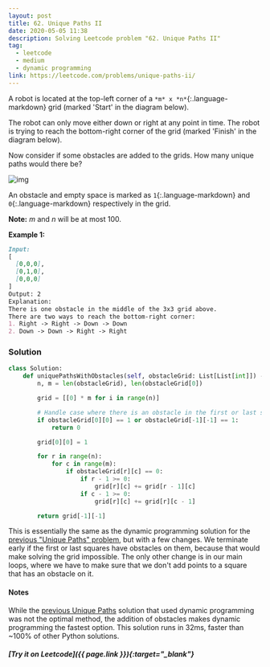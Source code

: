 ```yaml
---
layout: post
title: 62. Unique Paths II
date: 2020-05-05 11:38
description: Solving Leetcode problem "62. Unique Paths II"
tag:
  - leetcode
  - medium
  - dynamic programming
link: https://leetcode.com/problems/unique-paths-ii/
---
```


A robot is located at the top-left corner of a `*m* x *n*`{:.language-markdown} grid (marked 'Start' in the diagram below).

The robot can only move either down or right at any point in time.  The robot is trying to reach the bottom-right corner of the grid (marked 'Finish' in the diagram below).

Now consider if some obstacles are added to the grids. How many unique paths would there be?

![img](https://assets.leetcode.com/uploads/2018/10/22/robot_maze.png)

An obstacle and empty space is marked as `1`{:.language-markdown} and `0`{:.language-markdown} respectively in the grid.

**Note:** *m* and *n* will be at most 100.

**Example 1:**

```markdown
Input:
[
  [0,0,0],
  [0,1,0],
  [0,0,0]
]
Output: 2
Explanation:
There is one obstacle in the middle of the 3x3 grid above.
There are two ways to reach the bottom-right corner:
1. Right -> Right -> Down -> Down
2. Down -> Down -> Right -> Right
```



### Solution

```python
class Solution:
    def uniquePathsWithObstacles(self, obstacleGrid: List[List[int]]) -> int:
        n, m = len(obstacleGrid), len(obstacleGrid[0])

        grid = [[0] * m for i in range(n)]

        # Handle case where there is an obstacle in the first or last spot
        if obstacleGrid[0][0] == 1 or obstacleGrid[-1][-1] == 1:
            return 0

        grid[0][0] = 1

        for r in range(n):
            for c in range(m):
                if obstacleGrid[r][c] == 0:
                    if r - 1 >= 0:
                        grid[r][c] += grid[r - 1][c]
                    if c - 1 >= 0:
                        grid[r][c] += grid[r][c - 1]

        return grid[-1][-1]
```



This is essentially the same as the dynamic programming solution for the [previous "Unique Paths" problem](/62-Unique-Paths/), but with a few changes. We terminate early if the first or last squares have obstacles on them, because that would make solving the grid impossible. The only other change is in our main loops, where we have to make sure that we don't add points to a square that has an obstacle on it.

#### Notes

While the [previous Unique Paths](/62-Unique-Paths/) solution that used dynamic programming was not the optimal method, the addition of obstacles makes dynamic programming the fastest option. This solution runs in 32ms, faster than ~100% of other Python solutions.



##### [Try it on Leetcode]({{ page.link }}){:target="_blank"}
